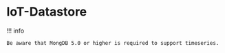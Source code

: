 # IoT-Datastore

!!! info

    Be aware that MongDB 5.0 or higher is required to support timeseries.
